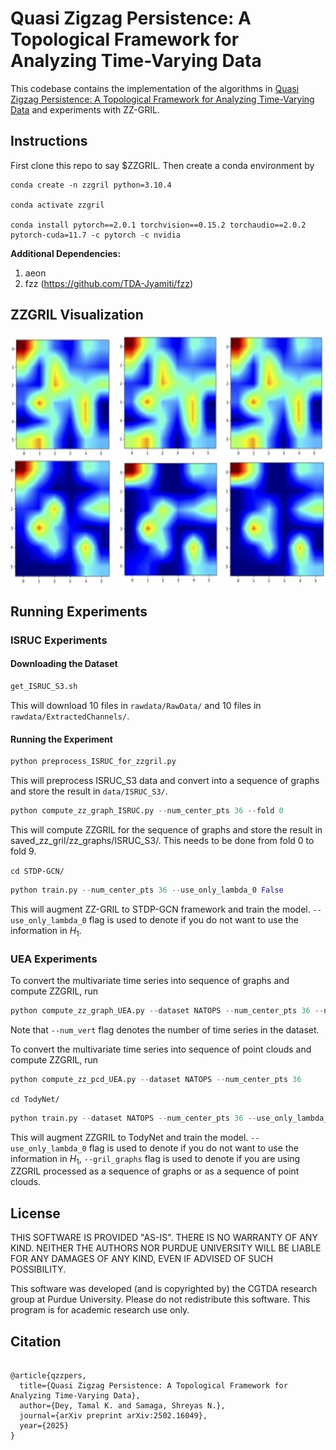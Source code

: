 # Quasi Zigzag Persistence: A Topological Framework for Analyzing Time-Varying Data

This codebase contains the implementation of the algorithms in [Quasi Zigzag Persistence: A Topological Framework for Analyzing Time-Varying Data](https://arxiv.org/abs/2502.16049) and experiments with ZZ-GRIL. 


## Instructions
First clone this repo to say $ZZGRIL. Then create a conda environment by

    conda create -n zzgril python=3.10.4
    
    conda activate zzgril

    conda install pytorch==2.0.1 torchvision==0.15.2 torchaudio==2.0.2 pytorch-cuda=11.7 -c pytorch -c nvidia    
    

**Additional Dependencies:**

1. aeon
2. fzz (https://github.com/TDA-Jyamiti/fzz)

## ZZGRIL Visualization
<img src="zz_gril_vis.jpg    " alt="ZZ GRIL Visualization" width="620" height="400"/>

## Running Experiments

### ISRUC Experiments
#### Downloading the Dataset
```python
get_ISRUC_S3.sh
```
This will download 10 files in <code>rawdata/RawData/</code> and 10 files in <code>rawdata/ExtractedChannels/</code>.

#### Running the Experiment
```python
python preprocess_ISRUC_for_zzgril.py
```
This will preprocess ISRUC_S3 data and convert into a sequence of graphs and store the result in <code>data/ISRUC_S3/</code>.
```python
python compute_zz_graph_ISRUC.py --num_center_pts 36 --fold 0
```
This will compute ZZGRIL for the sequence of graphs and store the result in saved_zz_gril/zz_graphs/ISRUC_S3/. This needs to be done from fold 0 to fold 9.

<code>cd STDP-GCN/</code>
```python
python train.py --num_center_pts 36 --use_only_lambda_0 False
```
This will augment ZZ-GRIL to STDP-GCN framework and train the model. <code>--use_only_lambda_0</code> flag is used to denote if you do not want to use the information in $H_1$.

### UEA Experiments
To convert the multivariate time series into sequence of graphs and compute ZZGRIL, run
```python
python compute_zz_graph_UEA.py --dataset NATOPS --num_center_pts 36 --num_vert 24
```
Note that <code>--num_vert</code> flag denotes the number of time series in the dataset.

To convert the multivariate time series into sequence of point clouds and compute ZZGRIL, run
```python
python compute_zz_pcd_UEA.py --dataset NATOPS --num_center_pts 36
```

<code>cd TodyNet/ </code>
```python
python train.py --dataset NATOPS --num_center_pts 36 --use_only_lambda_0 False --gril_graphs True
```
This will augment ZZGRIL to TodyNet and train the model. <code>--use_only_lambda_0</code> flag is used to denote if you do not want to use the information in $H_1$, <code>--gril_graphs</code> flag is used to denote if you are using ZZGRIL processed as a sequence of graphs or as a sequence of point clouds.

## License

THIS SOFTWARE IS PROVIDED "AS-IS". THERE IS NO WARRANTY OF ANY KIND. NEITHER THE AUTHORS NOR PURDUE UNIVERSITY WILL BE LIABLE FOR ANY DAMAGES OF ANY KIND, EVEN IF ADVISED OF SUCH POSSIBILITY.

This software was developed (and is copyrighted by) the CGTDA research group at Purdue University. Please do not redistribute this software. This program is for academic research use only.

## Citation

```

@article{qzzpers,
  title={Quasi Zigzag Persistence: A Topological Framework for Analyzing Time-Varying Data},
  author={Dey, Tamal K. and Samaga, Shreyas N.},
  journal={arXiv preprint arXiv:2502.16049},
  year={2025}
}
```
